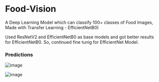 # Food-Vision

A Deep Learning Model which can classify 100+ classes of Food Images, Made with Transfer Learning - EfficientNetB0)

Used ResNetV2 and EfficientNetB0 as base models and got better results for EfficientNetB0. So, continued fine tunig for EfficientNet Model.

### Predictions
![image](https://user-images.githubusercontent.com/77894804/167086348-bfb4c1dc-603d-4b1c-892c-6d348f72e4ff.png)




![image](https://user-images.githubusercontent.com/77894804/167252504-dff8f86c-ec32-496b-881f-f255992f4d29.png)
